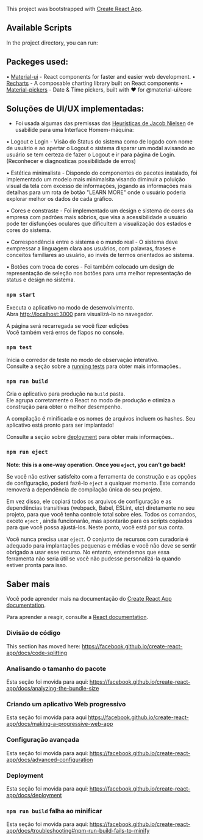 This project was bootstrapped with [Create React App](https://github.com/facebook/create-react-app).

## Available Scripts

In the project directory, you can run:

## Packeges used: 

• [Material-ui](https://material-ui.com/pt/) - React components for faster and easier web development.
• [Recharts](https://recharts.org/en-US/) - A composable charting library built on React components
• [Material-pickers](https://material-ui-pickers.dev/) - Date & Time pickers, built with ❤️ for @material-ui/core

## Soluções de UI/UX implementadas:

- Foi usada algumas das premissas das [Heurísticas de Jacob Nielsen](http://www.dclick.com.br/2012/02/12/heuristica/) de usabilide para uma Interface Homem-máquina:

• Logout e Login - Visão do Status do sistema como de logado com nome de usuário e ao apertar o Logout o sistema disparar um modal avisando ao usuário se tem certeza de fazer o Logout e ir para página de Login. (Reconhecer e diagnosticas possibilidade de erros)

• Estética minimalista - Dispondo do componentes do pacotes instalado, foi implementado um modelo mais minimalsita visando diminuir a poluição visual da tela com excesso de informações, jogando as informações mais detalhas para um rota de botão "LEARN MORE" onde o usuário poderia explorar melhor os dados de cada gráfico.

• Cores e constraste - Foi implementado um design e sistema de cores da empresa com padrões mais sóbrios, que visa a acessibilidade a usuário pode ter disfunções oculares que dificultem a visualização dos estados e cores do sistema.

• Correspondência entre o sistema e o mundo real - O sistema deve exmpressar a linguagem clara aos usuários, com palavras, frases e conceitos familiares ao usuário, ao invés de termos orientados ao sistema. 

• Botões com troca de cores - Foi também colocado um design de representação de seleção nos botões para uma melhor representação de status e design no sistema.

### `npm start`

Executa o aplicativo no modo de desenvolvimento.<br />
Abra [http://localhost:3000](http://localhost:3000) para visualizá-lo no navegador.

A página será recarregada se você fizer edições<br />
Você também verá erros de fiapos no console.

### `npm test`

Inicia o corredor de teste no modo de observação interativo.<br />
Consulte a seção sobre a [running tests](https://facebook.github.io/create-react-app/docs/running-tests) para obter mais informações..

### `npm run build`

Cria o aplicativo para produção na `build` pasta.<br />
Ele agrupa corretamente o React no modo de produção e otimiza a construção para obter o melhor desempenho.

A compilação é minificada e os nomes de arquivos incluem os hashes.
Seu aplicativo está pronto para ser implantado!

Consulte a seção sobre [deployment](https://facebook.github.io/create-react-app/docs/deployment) para obter mais informações..

### `npm run eject`

**Note: this is a one-way operation. Once you `eject`, you can’t go back!**

Se você não estiver satisfeito com a ferramenta de construção e as opções de configuração, poderá fazê-lo  `eject` a qualquer momento. Este comando removerá a dependência de compilação única do seu projeto.

Em vez disso, ele copiará todos os arquivos de configuração e as dependências transitivas (webpack, Babel, ESLint, etc) diretamente no seu projeto, para que você tenha controle total sobre eles. Todos os comandos, exceto  `eject` , ainda funcionarão, mas apontarão para os scripts copiados para que você possa ajustá-los. Neste ponto, você está por sua conta.

Você nunca precisa usar `eject`. O conjunto de recursos com curadoria é adequado para implantações pequenas e médias e você não deve se sentir obrigado a usar esse recurso. No entanto, entendemos que essa ferramenta não seria útil se você não pudesse personalizá-la quando estiver pronta para isso.

## Saber mais

Você pode aprender mais na documentação do [Create React App documentation](https://facebook.github.io/create-react-app/docs/getting-started).

Para aprender a reagir, consulte a [React documentation](https://reactjs.org/).

### Divisão de código

This section has moved here: https://facebook.github.io/create-react-app/docs/code-splitting

### Analisando o tamanho do pacote

Esta seção foi movida para aqui: https://facebook.github.io/create-react-app/docs/analyzing-the-bundle-size

### Criando um aplicativo Web progressivo

Esta seção foi movida para aqui https://facebook.github.io/create-react-app/docs/making-a-progressive-web-app

### Configuração avançada

Esta seção foi movida para aqui: https://facebook.github.io/create-react-app/docs/advanced-configuration

### Deployment

Esta seção foi movida para aqui: https://facebook.github.io/create-react-app/docs/deployment

### `npm run build` falha ao minificar

Esta seção foi movida para aqui: https://facebook.github.io/create-react-app/docs/troubleshooting#npm-run-build-fails-to-minify
